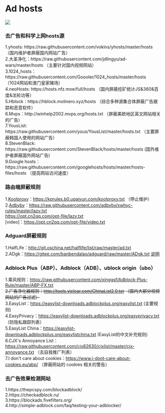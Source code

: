 <h1>Ad hosts</h1>

![](https://raw.githubusercontent.com/otobtc/media/master/img/Girl.jpg)
<h3>去广告和科学上网hosts源</h3>
1.yhosts: https://raw.githubusercontent.com/vokins/yhosts/master/hosts  （国内维护者屏蔽国内网站广告）
<br/>
2.大圣净化：https://raw.githubusercontent.com/jdlingyu/ad-wars/master/hosts  （主要针对国内视频网站）
<br/>
3.1024_hosts：https://raw.githubusercontent.com/Goooler/1024_hosts/master/hosts  （1024网站和澳门皇家赌场）
<br/>
4.neoHosts: https://hosts.nfz.moe/full/hosts  （国内屏蔽挖矿统计JS&360&百度&法轮功等）
<br/>
5.Hblock：https://hblock.molinero.xyz/hosts  （综合多种源集合体屏蔽广告跟踪和恶意软件）
<br/>
6.Mvps：http://winhelp2002.mvps.org/hosts.txt  （屏蔽美欧地区英文网站相关的广告）
<br/>
7.YousList: https://raw.githubusercontent.com/yous/YousList/master/hosts.txt  （主要屏蔽韩国人使用的网站广告）
<br/>
8.StevenBlack: https://raw.githubusercontent.com/StevenBlack/hosts/master/hosts  (国外维护者屏蔽国外网站广告)
<br/>
9.Google hosts：https://raw.githubusercontent.com/googlehosts/hosts/master/hosts-files/hosts  （提高网站访问速度）
<br/>

### 路由端屏蔽规则
1.[Koolproxy](https://github.com/koolproxy/merlin-koolproxy)：https://kprules.b0.upaiyun.com/koolproxy.txt （停止维护）
<br/>
2.[Adbyby](https://github.com/adbyby/xwhyc-rules)：https://raw.githubusercontent.com/adbyby/xwhyc-rules/master/lazy.txt
<br/>
          https://opt.cn2qq.com/opt-file/lazy.txt   <br/>
 [video]：https://opt.cn2qq.com/opt-file/video.txt   <br/>
### Adguard屏蔽规则
1.HalfLife：http://git.oschina.net/halflife/list/raw/master/ad.txt 
<br/>
2.ADgk：https://gitee.com/banbendalao/adguard/raw/master/ADgk.txt  [说明](https://gitee.com/banbendalao/adguard)
<br/>
### Adblock Plus（ABP）、Adblock（ADB）、ublock origin（ubo）
1.乘风规则：https://raw.githubusercontent.com/xinggsf/Adblock-Plus-Rule/master/ABP-FX.txt
<br/><del>
2.广告净化器规则：http://tools.yiclear.com/ChinaList2.0.txt  （国内大部分视频网站的广告过滤）
<br/></del>
3.EasyList：https://easylist-downloads.adblockplus.org/easylist.txt  (主要规则)
<br/>
4.EasyPrivacy：https://easylist-downloads.adblockplus.org/easyprivacy.txt （防隐私跟踪列表）
<br/>
5.EasyList China：https://easylist-downloads.adblockplus.org/easylistchina.txt  (EasyList的中文补充规则)
<br/>
6.CJX's Annoyance List：https://raw.githubusercontent.com/cjx82630/cjxlist/master/cjx-annoyance.txt （去自我推广列表）
<br/>
7.I don't care about cookies：https://www.i-dont-care-about-cookies.eu/abp/  （屏蔽网站的 cookies 相关的警告）
<br/>


<h3>去广告效果检测网站</h3>
1.https://thepcspy.com/blockadblock/
<br/>
2.https://checkadblock.ru/
<br/>
3.https://blockads.fivefilters.org/
<br/>
4.http://simple-adblock.com/faq/testing-your-adblocker/
<br/>


